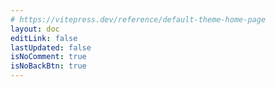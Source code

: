 ```yaml
---
# https://vitepress.dev/reference/default-theme-home-page
layout: doc
editLink: false
lastUpdated: false
isNoComment: true
isNoBackBtn: true
---
```


<!-- 之所以将代码写在md里面，而非单独封装为Vue组件，因为aside不会动态刷新，参考https://github.com/vuejs/vitepress/issues/2686 -->
<template v-for="post in curPosts" :key="post.url">
  <h2 :id="post.title" class="post-title">
    <a :href="post.url">{{ post.title }}</a>
    <a
      class="header-anchor"
      :href="`#${post.title}`"
      :aria-label="`Permalink to &quot;${post.title}&quot;`"
      >​</a
    >
    <div class="post-date hollow-text">{{ post.date.string }}</div>
  </h2>
  <t-tag
    v-for="tag in post.tags"
    class="mr-2"
    variant="outline"
    shape="round"
    >{{ tag }}</t-tag
  >
  <div v-if="post.excerpt" v-html="post.excerpt"></div>
</template>

<!-- <Pagination /> -->
<div class="pagination-container">
  <t-config-provider :global-config="enConfig">
    <t-pagination
      v-model="current"
      v-model:pageSize="pageSize"
      :total="total"
      size="small"
      :showPageSize="false"
      :showPageNumber="!isMobile()"
      :showJumper="isMobile()"
      @current-change="onCurrentChange"
    />
  </t-config-provider>
</div>

<script lang="ts" setup>
import { ref, computed } from "vue";
// 非Vue组件需要手动引入
import {
	MessagePlugin,
	PaginationProps,
	Pagination as TPagination,
  Tag as TTag,
  ConfigProvider as TConfigProvider,
} from "tdesign-vue-next";
import enConfig from 'tdesign-vue-next/es/locale/en_US';

import { data as posts } from "../.vitepress/theme/posts-en.data.mts";
import { isMobile } from "../.vitepress/theme/utils/mobile.ts";

const search = window.location.search.slice(1);
const searchParams = new URLSearchParams(search);
const page = searchParams.get("page") || 1;

const current = ref(+page);
const pageSize = ref(10);
const total = ref(posts.length);

const curPosts = computed(() => {
	return posts.slice(
		(current.value - 1) * pageSize.value,
		current.value * pageSize.value
	);
});

const onCurrentChange: PaginationProps["onCurrentChange"] = (
	index,
	pageInfo
) => {
	MessagePlugin.success(`Go to page ${index}`);

	const url = new URL(window.location as any);
	url.searchParams.set("page", index.toString());
	window.history.replaceState({}, "", url);

	window.scrollTo({
		top: 0,
	});
};
</script>
<style lang="scss" scoped>
/* 去掉.vp-doc li + li的margin-top */
.pagination-container {
	margin-top: 60px;

	:deep(li) {
		margin-top: 0px;
	}
}

.mr-2 {
	margin-right: 2px;
}

.post-title {
	margin-bottom: 6px;
	border-top: 0px;
	position: relative;
	top: 0;
	left: 0;

	.post-date {
		position: absolute;
		top: -6px;
		left: -10px;

		z-index: -1;
		opacity: .08;
		font-size: 66px;
		font-weight: 900;
	}
}

.hollow-text {
  
  /* 设置文本颜色为透明 */
  color: var(--vp-c-bg);
  
	-webkit-text-stroke: 1px var(--vp-c-text-1);
}
</style>

